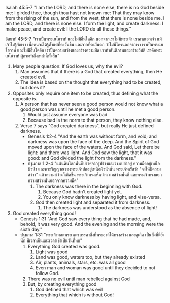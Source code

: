 Isaiah 45:5-7 "I am the LORD, and there is none else, there is no God beside me: I girded thee, though thou hast not known me: That they may know from the rising of the sun, and from the west, that there is none beside me. I am the LORD, and there is none else. I form the light, and create darkness: I make peace, and create evil: I the LORD do all these things."

อิสยาห์ 45:5-7 "เราเป็นพระเยโฮวาห์ และไม่มีอื่นใดอีก นอกจากเราไม่มีพระเจ้า เราคาดเอวเจ้า แม้เจ้าไม่รู้จักเรา เพื่อคนจะได้รู้ตั้งแต่ที่ตะวันขึ้น และจากที่ตะวันตก ว่าไม่มีใครนอกจากเรา เราเป็นพระเยโฮวาห์ และไม่มีอื่นใดอีก เราปั้นความสว่างและสร้างความมืด เราทำสันติภาพและสร้างวิบัติ เราคือพระเยโฮวาห์ ผู้กระทำสิ่งเหล่านี้ทั้งสิ้น"

1. Many people question: If God loves us, why the evil?
	1. Man assumes that if there is a God that created everything, then He created evil.
	2. The idea is based on the thought that everything had to be created, but does it?
2. Opposites only require one item to be created, thus defining what the opposite is.
	1. A person that has never seen a good person would not know what a good person was until he met a good person.
		1. Would just assume everyone was bad
		2. Because bad is the norm to that person, they know nothing else.
	2. Verse 7 says "God created darkness", but really He just defined darkness.
		- Genesis 1:2-4 "And the earth was without form, and void; and darkness was upon the face of the deep. And the Spirit of God moved upon the face of the waters. And God said, Let there be light: and there was light. And God saw the light, that it was good: and God divided the light from the darkness."
		- ปฐมกาล 1:2-4 "แผ่นดินโลกนั้นก็ปราศจากรูปร่างและว่างเปล่าอยู่ ความมืดอยู่เหนือผิวน้ำ และพระวิญญาณของพระเจ้าปกอยู่เหนือผิวน้ำนั้น พระเจ้าตรัสว่า "จงให้มีความสว่าง" แล้วความสว่างก็เกิดขึ้น พระเจ้าทรงเห็นว่าความสว่างนั้นดี และพระเจ้าทรงแยกความสว่างนั้นออกจากความมืด"
			1. The darkness was there in the beginning with God.
				1. Because God hadn't created light yet.
				2. You only know darkness by having light, and vise-versa.
			2. God then created light and separated it from darkness.
				1. The darkness was understood as the absence of light!
3. God created everything good!
	- Genesis 1:31 "And God saw every thing that he had made, and, behold, it was very good. And the evening and the morning were the sixth day."
	- ปฐมกาล 1:31 "พระเจ้าทอดพระเนตรบรรดาสิ่งที่พระองค์ได้ทรงสร้าง และดูเถิด เป็นสิ่งที่ดียิ่งนัก มีเวลาเย็นและเวลาเช้าเป็นวันที่หก"
		1. Everything God created was good.
			1. Light was good
			2. Land was good, waters too, but they already existed
			3. Air, plants, animals, stars, etc. was all good
			4. Even man and woman was good until they decided to not follow God.
		2. There was no evil until man rebelled against God
		3. But, by creating everything good
			1. God defined that which was evil
			2. Everything that which is without God!
